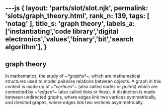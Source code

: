 ---js
{
  layout: 'parts/slot/slot.njk',
  permalink: 'slots/graph_theory.html',
  rank_n: 139,
  tags: [ 'notag' ],
  title_s: 'graph theory',
  labels_a: ['instantiating','code library','digital electronics','values','binary','bit','search algorithm'],
}
---
## graph theory

In mathematics, the study of <i>~°graphs°~</i>, which are mathematical structures used to model pairwise relations between objects. A graph in this context is made up of <i>~°vertices°~</i> (also called <i>nodes</i> or <i>points</i>) which are connected by <i>~°edges°~</i> (also called <i>links</i> or <i>lines</i>). A distinction is made between undirected graphs, where edges link two vertices symmetrically, and directed graphs, where edges link two vertices asymmetrically.
